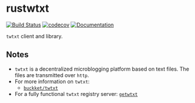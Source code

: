 # rustwtxt
[![Build Status](https://travis-ci.com/rustwtxt/rustwtxt.svg?branch=master)](https://travis-ci.com/rustwtxt/rustwtxt) [![codecov](https://codecov.io/gh/rustwtxt/rustwtxt/branch/master/graph/badge.svg?token=4DfKP7oHRQ)](https://codecov.io/gh/rustwtxt/rustwtxt) [![Documentation](https://img.shields.io/badge/docs.rs-%E2%9C%93-brightgreen)](https://docs.rs/rustwtxt)

`twtxt` client and library.

## Notes
* `twtxt` is a decentralized microblogging platform based on text files. 
The files are transmitted over `http`. 
* For more information on `twtxt`:
  * [`buckket/twtxt`](https://github.com/buckket/twtxt)
* For a fully functional `twtxt` registry server: [`getwtxt`](https://github.com/getwtxt)
